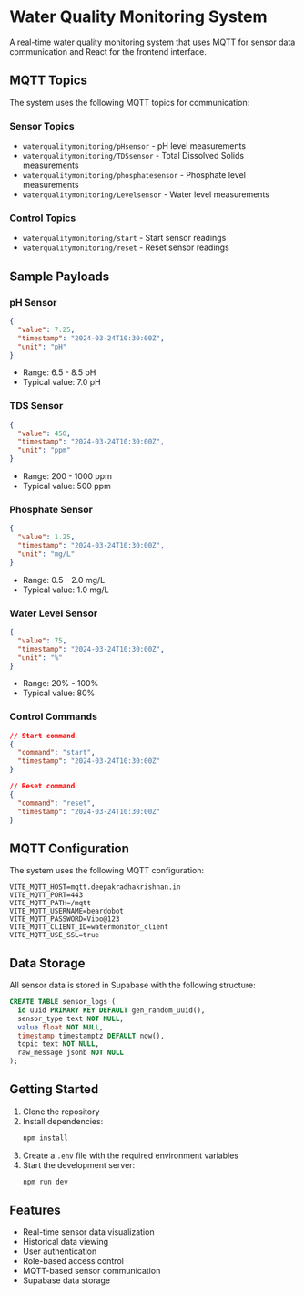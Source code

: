 # Water Quality Monitoring System

A real-time water quality monitoring system that uses MQTT for sensor data communication and React for the frontend interface.

## MQTT Topics

The system uses the following MQTT topics for communication:

### Sensor Topics

- `waterqualitymonitoring/pHsensor` - pH level measurements
- `waterqualitymonitoring/TDSsensor` - Total Dissolved Solids measurements
- `waterqualitymonitoring/phosphatesensor` - Phosphate level measurements
- `waterqualitymonitoring/Levelsensor` - Water level measurements

### Control Topics

- `waterqualitymonitoring/start` - Start sensor readings
- `waterqualitymonitoring/reset` - Reset sensor readings

## Sample Payloads

### pH Sensor

```json
{
  "value": 7.25,
  "timestamp": "2024-03-24T10:30:00Z",
  "unit": "pH"
}
```

- Range: 6.5 - 8.5 pH
- Typical value: 7.0 pH

### TDS Sensor

```json
{
  "value": 450,
  "timestamp": "2024-03-24T10:30:00Z",
  "unit": "ppm"
}
```

- Range: 200 - 1000 ppm
- Typical value: 500 ppm

### Phosphate Sensor

```json
{
  "value": 1.25,
  "timestamp": "2024-03-24T10:30:00Z",
  "unit": "mg/L"
}
```

- Range: 0.5 - 2.0 mg/L
- Typical value: 1.0 mg/L

### Water Level Sensor

```json
{
  "value": 75,
  "timestamp": "2024-03-24T10:30:00Z",
  "unit": "%"
}
```

- Range: 20% - 100%
- Typical value: 80%

### Control Commands

```json
// Start command
{
  "command": "start",
  "timestamp": "2024-03-24T10:30:00Z"
}

// Reset command
{
  "command": "reset",
  "timestamp": "2024-03-24T10:30:00Z"
}
```

## MQTT Configuration

The system uses the following MQTT configuration:

```env
VITE_MQTT_HOST=mqtt.deepakradhakrishnan.in
VITE_MQTT_PORT=443
VITE_MQTT_PATH=/mqtt
VITE_MQTT_USERNAME=beardobot
VITE_MQTT_PASSWORD=Vibo@123
VITE_MQTT_CLIENT_ID=watermonitor_client
VITE_MQTT_USE_SSL=true
```

## Data Storage

All sensor data is stored in Supabase with the following structure:

```sql
CREATE TABLE sensor_logs (
  id uuid PRIMARY KEY DEFAULT gen_random_uuid(),
  sensor_type text NOT NULL,
  value float NOT NULL,
  timestamp timestamptz DEFAULT now(),
  topic text NOT NULL,
  raw_message jsonb NOT NULL
);
```

## Getting Started

1. Clone the repository
2. Install dependencies:
   ```bash
   npm install
   ```
3. Create a `.env` file with the required environment variables
4. Start the development server:
   ```bash
   npm run dev
   ```

## Features

- Real-time sensor data visualization
- Historical data viewing
- User authentication
- Role-based access control
- MQTT-based sensor communication
- Supabase data storage
